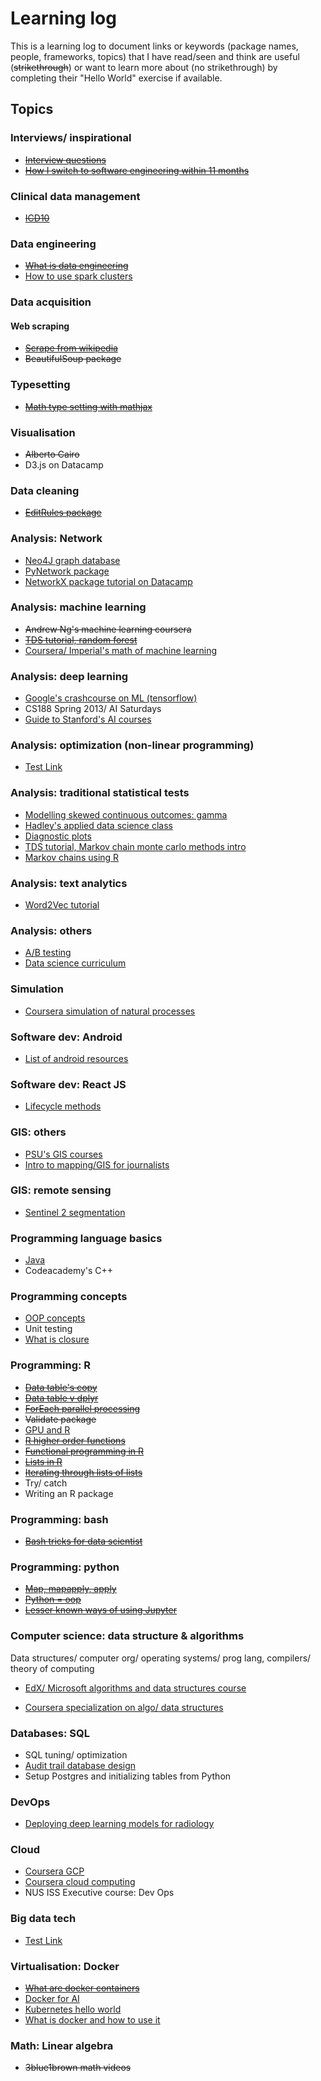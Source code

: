 # Learning log

This is a learning log to document links or keywords (package names, people, frameworks, topics) that I have read/seen and think are useful (~~strikethrough~~) or want to learn more about (no strikethrough) by completing their "Hello World" exercise if available.

## Topics

### Interviews/ inspirational

- ~~[Interview questions](     http://gradsingapore.com/graduate-careers-advice/10-common-interview-questions-and-how-to-answer-them)~~
- ~~[How I switch to software engineering within 11 months](https://medium.freecodecamp.org/how-i-switched-careers-to-become-a-software-engineer-in-11-months-and-how-you-can-too-9849afabc126)~~

### Clinical data management

- ~~[ICD10](https://www.aapc.com/icd-10/coder-icd-10-training.aspx)~~

### Data engineering

- ~~[What is data engineering](https://towardsdatascience.com/a-beginners-guide-to-data-engineering-part-ii-47c4e7cbda71)~~
- [How to use spark clusters](https://medium.freecodecamp.org/how-to-use-spark-clusters-for-parallel-processing-big-data-86a22e7f8b50)

### Data acquisition

#### Web scraping

- ~~[Scrape from wikipedia](https://www.r-bloggers.com/scraping-wikipedia-tables-from-lists-for-visualisation/amp/)~~
- ~~BeautifulSoup package~~

### Typesetting

- ~~[Math type setting with mathjax](https://www.mathjax.org/#demo)~~

### Visualisation

- ~~Alberto Cairo~~
- D3.js on Datacamp

### Data cleaning

- ~~[EditRules package](http://www.markvanderloo.eu/yaRb/2011/10/26/what-do-your-rules-look-like-editrules-1-8-x-answers/)~~

### Analysis: Network

- [Neo4J graph database](https://neo4j.com/)
- [PyNetwork package](https://pynetwork.readthedocs.io/en/latest/)
- [NetworkX package tutorial on Datacamp](https://www.datacamp.com/community/tutorials/networkx-python-graph-tutorial)

### Analysis: machine learning

- ~~Andrew Ng's machine learning coursera~~
- ~~[TDS tutorial, random forest](https://towardsdatascience.com/random-forest-in-python-24d0893d51c0)~~
- [Coursera/ Imperial's math of machine learning](https://www.coursera.org/specializations/mathematics-machine-learning)

### Analysis: deep learning

- [Google's crashcourse on ML (tensorflow)](https://developers.google.com/machine-learning/crash-course/)
- CS188 Spring 2013/ AI Saturdays
- [Guide to Stanford's AI courses](https://huyenchip.com/2018/03/30/guide-to-Artificial-Intelligence-Stanford.html)

### Analysis: optimization (non-linear programming)

- [Test Link](https://google.com)

### Analysis: traditional statistical tests

- [Modelling skewed continuous outcomes: gamma](http://rstudio-pubs-static.s3.amazonaws.com/5691_192685385fc445c9b3fb1619960a20e2.html)
- [Hadley's applied data science class](https://github.com/hadley/stats337/blob/master/README.md)
- [Diagnostic plots](http://data.library.virginia.edu/diagnostic-plots/)
- [TDS tutorial, Markov chain monte carlo methods intro](https://towardsdatascience.com/a-zero-math-introduction-to-markov-chain-monte-carlo-methods-dcba889e0c50)
- [Markov chains using R](https://hubs.ly/H0bwC0m0)

### Analysis: text analytics

- [Word2Vec tutorial](https://nathanrooy.github.io/posts/2018-03-22/word2vec-from-scratch-with-python-and-numpy/#)

### Analysis: others

- [A/B testing](https://algobeans.com/2017/07/19/laymans-guide-to-ab-testing/)
- [Data science curriculum](https://medium.com/@ben_lau93/data-science-curriculum-from-scratch-2018-part-1-35061303c385)

### Simulation

- [Coursera simulation of natural processes](https://www.coursera.org/learn/modeling-simulation-natural-processes)

### Software dev: Android

- [List of android resources](https://github.com/P1xt/p1xt-guides/blob/master/android-native.md)

### Software dev: React JS

- [Lifecycle methods](https://engineering.musefind.com/react-lifecycle-methods-how-and-when-to-use-them-2111a1b692b1)

### GIS: others

- [PSU's GIS courses](https://gis.e-education.psu.edu/programs/class_calendar)
- [Intro to mapping/GIS for journalists](https://journalismcourses.org/MAP0918.html)

### GIS: remote sensing

- [Sentinel 2 segmentation](https://sagatutorials.wordpress.com/segmentation-and-sentinel-2-imagery/)

### Programming language basics

- [Java](http://moocfi.github.io/courses/2013/programming-part-1/)
- Codeacademy's C++

### Programming concepts

- [OOP concepts](https://www.tutorialspoint.com/java/java_abstraction.htm)
- Unit testing
- [What is closure](https://en.wikipedia.org/wiki/Closure_(computer_programming))

### Programming: R

- ~~[Data table's copy](https://stackoverflow.com/questions/10225098)~~
- ~~[Data table v dplyr](https://stackoverflow.com/questions/21435339)~~
- ~~[ForEach parallel processing](https://www.r-exercises.com/2017/07/13/parallel-computing-exercises-foreach-and-doparallel-part-2/)~~
- ~~Validate package~~
- [GPU and R](https://matloff.wordpress.com/2015/01/23/gpu-tutorial-with-r-interfacing/)
- ~~[R higher order functions](http://www.johnmyleswhite.com/notebook/2010/09/23/higher-order-functions-in-r/)~~
- ~~[Functional programming in R](http://adv-r.had.co.nz/Functionals.html#functionals-fp)~~
- ~~[Lists in R](https://stackoverflow.com/questions/2050790)~~
- ~~[Iterating through lists of lists](http://hydroecology.net/iterating-through-lists-of-lists-of-lists/)~~
- Try/ catch
- Writing an R package

### Programming: bash

- ~~[Bash tricks for data scientist](https://medium.com/@kadek/command-line-tricks-for-data-scientists-c98e0abe5da)~~

### Programming: python

- ~~[Map, mapapply, apply](https://stackoverflow.com/questions/19798153)~~
- ~~[Python = oop](https://www.datacamp.com/community/tutorials/python-oop-tutorial)~~
- ~~[Lesser known ways of using Jupyter](https://blog.dominodatalab.com/lesser-known-ways-of-using-notebooks/)~~

### Computer science: data structure & algorithms

Data structures/ computer org/ operating systems/ prog lang, compilers/ theory of computing


- [EdX/ Microsoft algorithms and data structures course](https://www.edx.org/course/algorithms-and-data-structures-2)

- [Coursera specialization on algo/ data structures](https://www.coursera.org/specializations/data-structures-algorithms)

### Databases: SQL

- SQL tuning/ optimization
- [Audit trail database design](https://stackoverflow.com/questions/2015232)
- Setup Postgres and initializing tables from Python

### DevOps

- [Deploying deep learning models for radiology](http://blog.qure.ai/notes/deploying-deep-learning-for-radiology)

### Cloud

- [Coursera GCP](https://www.coursera.org/specializations/gcp-architecture)
- [Coursera cloud computing](https://www.coursera.org/specializations/cloud-computing)
- NUS ISS Executive course: Dev Ops

### Big data tech

- [Test Link](https://google.com)

### Virtualisation: Docker

- ~~[What are docker containers](https://blog.docker.com/2016/03/containers-are-not-vms/)~~
- [Docker for AI](https://software.intel.com/en-us/articles/hands-on-ai-part-10-set-up-a-portable-experimental-environment-for-deep-learning-with)
- [Kubernetes hello world](https://cloud.google.com/kubernetes-engine/docs/tutorials/hello-app)
- [What is docker and how to use it](https://djangostars.com/blog/what-is-docker-and-how-to-use-it-with-python/#9)

### Math: Linear algebra

- ~~3blue1brown math videos~~